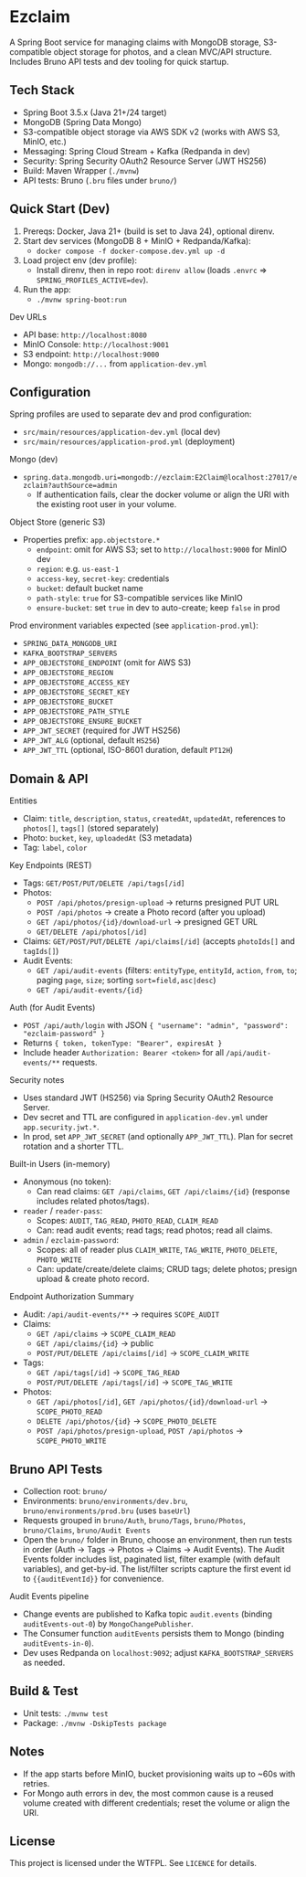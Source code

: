 # Ezclaim

A Spring Boot service for managing claims with MongoDB storage, S3-compatible object storage for photos, and a clean MVC/API structure. Includes Bruno API tests and dev tooling for quick startup.

## Tech Stack
- Spring Boot 3.5.x (Java 21+/24 target)
- MongoDB (Spring Data Mongo)
- S3-compatible object storage via AWS SDK v2 (works with AWS S3, MinIO, etc.)
- Messaging: Spring Cloud Stream + Kafka (Redpanda in dev)
- Security: Spring Security OAuth2 Resource Server (JWT HS256)
- Build: Maven Wrapper (`./mvnw`)
- API tests: Bruno (`.bru` files under `bruno/`)

## Quick Start (Dev)
1) Prereqs: Docker, Java 21+ (build is set to Java 24), optional direnv.
2) Start dev services (MongoDB 8 + MinIO + Redpanda/Kafka):
   - `docker compose -f docker-compose.dev.yml up -d`
3) Load project env (dev profile):
   - Install direnv, then in repo root: `direnv allow` (loads `.envrc` => `SPRING_PROFILES_ACTIVE=dev`).
4) Run the app:
   - `./mvnw spring-boot:run`

Dev URLs
- API base: `http://localhost:8080`
- MinIO Console: `http://localhost:9001`
- S3 endpoint: `http://localhost:9000`
- Mongo: `mongodb://...` from `application-dev.yml`

## Configuration
Spring profiles are used to separate dev and prod configuration:
- `src/main/resources/application-dev.yml` (local dev)
- `src/main/resources/application-prod.yml` (deployment)

Mongo (dev)
- `spring.data.mongodb.uri=mongodb://ezclaim:E2Claim@localhost:27017/ezclaim?authSource=admin`
  - If authentication fails, clear the docker volume or align the URI with the existing root user in your volume.

Object Store (generic S3)
- Properties prefix: `app.objectstore.*`
  - `endpoint`: omit for AWS S3; set to `http://localhost:9000` for MinIO dev
  - `region`: e.g. `us-east-1`
  - `access-key`, `secret-key`: credentials
  - `bucket`: default bucket name
  - `path-style`: `true` for S3-compatible services like MinIO
  - `ensure-bucket`: set `true` in dev to auto-create; keep `false` in prod

Prod environment variables expected (see `application-prod.yml`):
- `SPRING_DATA_MONGODB_URI`
- `KAFKA_BOOTSTRAP_SERVERS`
- `APP_OBJECTSTORE_ENDPOINT` (omit for AWS S3)
- `APP_OBJECTSTORE_REGION`
- `APP_OBJECTSTORE_ACCESS_KEY`
- `APP_OBJECTSTORE_SECRET_KEY`
- `APP_OBJECTSTORE_BUCKET`
- `APP_OBJECTSTORE_PATH_STYLE`
- `APP_OBJECTSTORE_ENSURE_BUCKET`
- `APP_JWT_SECRET` (required for JWT HS256)
- `APP_JWT_ALG` (optional, default `HS256`)
- `APP_JWT_TTL` (optional, ISO-8601 duration, default `PT12H`)

## Domain & API
Entities
- Claim: `title`, `description`, `status`, `createdAt`, `updatedAt`, references to `photos[]`, `tags[]` (stored separately)
- Photo: `bucket`, `key`, `uploadedAt` (S3 metadata)
- Tag: `label`, `color`

Key Endpoints (REST)
- Tags: `GET/POST/PUT/DELETE /api/tags[/id]`
- Photos:
  - `POST /api/photos/presign-upload` → returns presigned PUT URL
  - `POST /api/photos` → create a Photo record (after you upload)
  - `GET /api/photos/{id}/download-url` → presigned GET URL
  - `GET/DELETE /api/photos[/id]`
- Claims: `GET/POST/PUT/DELETE /api/claims[/id]` (accepts `photoIds[]` and `tagIds[]`)
 - Audit Events:
   - `GET /api/audit-events` (filters: `entityType`, `entityId`, `action`, `from`, `to`; paging `page`, `size`; sorting `sort=field,asc|desc`)
   - `GET /api/audit-events/{id}`

Auth (for Audit Events)
- `POST /api/auth/login` with JSON `{ "username": "admin", "password": "ezclaim-password" }`
- Returns `{ token, tokenType: "Bearer", expiresAt }`
- Include header `Authorization: Bearer <token>` for all `/api/audit-events/**` requests.

Security notes
- Uses standard JWT (HS256) via Spring Security OAuth2 Resource Server.
- Dev secret and TTL are configured in `application-dev.yml` under `app.security.jwt.*`.
- In prod, set `APP_JWT_SECRET` (and optionally `APP_JWT_TTL`). Plan for secret rotation and a shorter TTL.

Built-in Users (in-memory)
- Anonymous (no token):
  - Can read claims: `GET /api/claims`, `GET /api/claims/{id}` (response includes related photos/tags).
- `reader` / `reader-pass`:
  - Scopes: `AUDIT`, `TAG_READ`, `PHOTO_READ`, `CLAIM_READ`
  - Can: read audit events; read tags; read photos; read all claims.
- `admin` / `ezclaim-password`:
  - Scopes: all of reader plus `CLAIM_WRITE`, `TAG_WRITE`, `PHOTO_DELETE`, `PHOTO_WRITE`
  - Can: update/create/delete claims; CRUD tags; delete photos; presign upload & create photo record.

Endpoint Authorization Summary
- Audit: `/api/audit-events/**` → requires `SCOPE_AUDIT`
- Claims:
  - `GET /api/claims` → `SCOPE_CLAIM_READ`
  - `GET /api/claims/{id}` → public
  - `POST/PUT/DELETE /api/claims[/id]` → `SCOPE_CLAIM_WRITE`
- Tags:
  - `GET /api/tags[/id]` → `SCOPE_TAG_READ`
  - `POST/PUT/DELETE /api/tags[/id]` → `SCOPE_TAG_WRITE`
- Photos:
  - `GET /api/photos[/id]`, `GET /api/photos/{id}/download-url` → `SCOPE_PHOTO_READ`
  - `DELETE /api/photos/{id}` → `SCOPE_PHOTO_DELETE`
  - `POST /api/photos/presign-upload`, `POST /api/photos` → `SCOPE_PHOTO_WRITE`

## Bruno API Tests
- Collection root: `bruno/`
- Environments: `bruno/environments/dev.bru`, `bruno/environments/prod.bru` (uses `baseUrl`)
- Requests grouped in `bruno/Auth`, `bruno/Tags`, `bruno/Photos`, `bruno/Claims`, `bruno/Audit Events`
- Open the `bruno/` folder in Bruno, choose an environment, then run tests in order (Auth → Tags → Photos → Claims → Audit Events). The Audit Events folder includes list, paginated list, filter example (with default variables), and get-by-id. The list/filter scripts capture the first event id to `{{auditEventId}}` for convenience.

Audit Events pipeline
- Change events are published to Kafka topic `audit.events` (binding `auditEvents-out-0`) by `MongoChangePublisher`.
- The Consumer function `auditEvents` persists them to Mongo (binding `auditEvents-in-0`).
- Dev uses Redpanda on `localhost:9092`; adjust `KAFKA_BOOTSTRAP_SERVERS` as needed.

## Build & Test
- Unit tests: `./mvnw test`
- Package: `./mvnw -DskipTests package`

## Notes
- If the app starts before MinIO, bucket provisioning waits up to ~60s with retries.
- For Mongo auth errors in dev, the most common cause is a reused volume created with different credentials; reset the volume or align the URI.

## License
This project is licensed under the WTFPL. See `LICENCE` for details.
